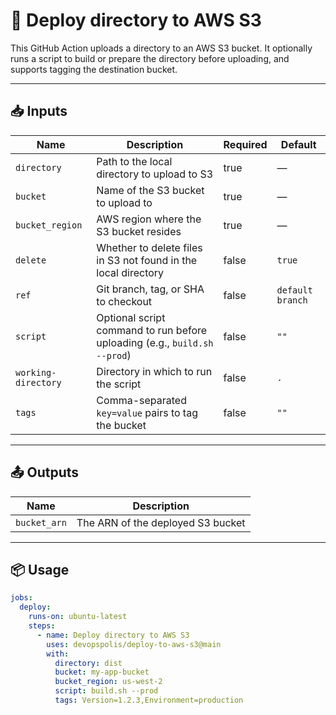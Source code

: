 # 🚀 Deploy directory to AWS S3

This GitHub Action uploads a directory to an AWS S3 bucket. It optionally runs a script to build or prepare the directory before uploading, and supports tagging the destination bucket.

---

## 📥 Inputs

| Name                | Description                                                                 | Required | Default                          |
|---------------------|-----------------------------------------------------------------------------|-------|----------------------------------|
| `directory`         | Path to the local directory to upload to S3                                 | true  | —                                |
| `bucket`            | Name of the S3 bucket to upload to                                          | true  | —                                |
| `bucket_region`     | AWS region where the S3 bucket resides                                      | true  | —                                |
| `delete`            | Whether to delete files in S3 not found in the local directory              | false | `true`                           |
| `ref`               | Git branch, tag, or SHA to checkout                                         | false | `default branch`        |
| `script`            | Optional script command to run before uploading (e.g., `build.sh --prod`)   | false | `""`                             |
| `working-directory` | Directory in which to run the script                                        | false | `.`                              |
| `tags`              | Comma-separated `key=value` pairs to tag the bucket                         | false | `""`                             |

---

## 📤 Outputs

| Name         | Description                       |
|--------------|-----------------------------------|
| `bucket_arn` | The ARN of the deployed S3 bucket |

---

## 📦 Usage

```yaml
jobs:
  deploy:
    runs-on: ubuntu-latest
    steps:
      - name: Deploy directory to AWS S3
        uses: devopspolis/deploy-to-aws-s3@main
        with:
          directory: dist
          bucket: my-app-bucket
          bucket_region: us-west-2
          script: build.sh --prod
          tags: Version=1.2.3,Environment=production
